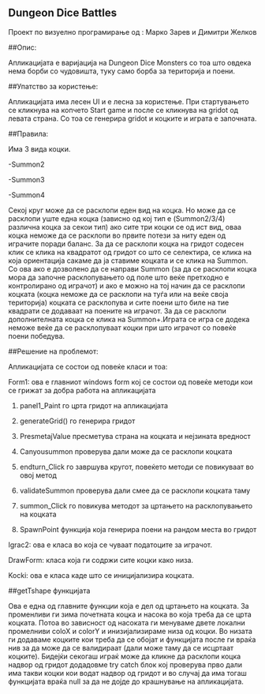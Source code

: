 ﻿## Dungeon Dice Battles

Проект по визуелно програмирање од : Марко Зарев и Димитри Желков

##Опис:

Апликацијата е варијација на Dungeon Dice Monsters со тоа што овдека нема борби со чудовишта, туку само борба за територија и поени.

##Упатство за користење:

Апликацијата има лесен UI и е лесна за користење. При стартувањето се кликнува на копчето Start game и после се кликнува на gridot од левата страна. Со тоа се генерира gridot и коцките и играта е започната.

##Правила:

Има 3 вида коцки. 

-Summon2

-Summon3

-Summon4

Секој круг може да се расклопи еден вид на коцка. Но може да се расклопи уште една коцка (зависно од кој тип е (Summon2/3/4) различна коцка за секои тип) ако сите три коцки се од ист вид, оваа коцка неможе да се расклопи во првите потези за ниту еден од играчите поради баланс. За да се расклопи коцка на гридот содесен клик се клика на квадратот од гридот со што се селектира, се клика на која ориентација сакаме да ја ставиме коцката и се клика на Summon. Со ова ако е дозволено да се направи Summon (за да се расклопи коцка мора да започне расклопувањето од поле што веќе претходно е контролирано од играчот) и ако е можно на тој начин да се расклопи коцката (коцка неможе да се расклопи на туѓа или на веќе своја територија) коцката се расклопува и сите поени што биле на тие квадрати се додаваат на поените на играчот. За да се расклопи дополнителната коцка се клика на Summon+.Играта се игра се додека неможе веќе да се расклопуваат коцки при што играчот со повеќе поени победува.

##Решение на проблемот:

Апликацијата се состои од повеќе класи и тоа:

Form1: ова е главниот windows form кој се состои од повеќе методи кои се грижат за добра работа на апликацијата

1. panel1_Paint го црта гридот на апликацијата

2. generateGrid() го генерира гридот

3. PresmetajValue пресметува страна на коцката и нејзината вредност

4. Canyousummon проверува дали може да се расклопи коцката

5. endturn_Click го завршува кругот, повеќето методи се повикуваат во овој метод

6. validateSummon проверува дали смее да се расклопи коцката таму

7. summon_Click го повикува методот за цртањето на расклопувањето на коцката

8. SpawnPoint функција која генерира поени на рандом места во гридот

Igrac2: ова е класа во која се чуваат податоците за играчот.

DrawForm: класа која ги содржи сите коцки како низа.

Kocki: ова е класа каде што се иницијализира коцката.

##getTshape функцијата

Ова е една од главните функции која е дел од  цртањето на коцката. За променливи ги зима почетната коцка и насока во која треба да се црта коцката. Потоа во зависност од насоката ги менуваме двете локални промелниви coloX и colorY и инизијализираме низа од коцки. Во низата ги додаваме коцките кои треба да се обојат и функцијата после ги враќа нив за да може да се валидираат (дали може таму да се исцртаат коцките). Бидејќи секогаш играќ може да кликне да расклопи коцка надвор од гридот додадовме try catch блок кој проверува прво дали има такви коцки кои водат надвор од гридот и во случај да има тогаш функцијата враќа null за да не дојде до крашнување на апликацијата.